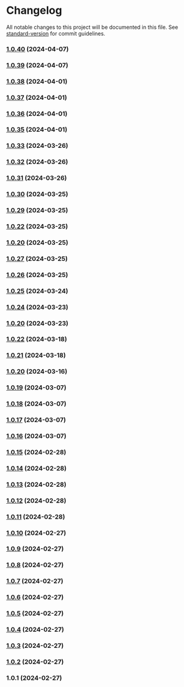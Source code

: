 # Changelog

All notable changes to this project will be documented in this file. See [standard-version](https://github.com/conventional-changelog/standard-version) for commit guidelines.

### [1.0.40](https://github.com/Nico2433/custom-components/compare/v1.0.39...v1.0.40) (2024-04-07)

### [1.0.39](https://github.com/Nico2433/custom-components/compare/v1.0.38...v1.0.39) (2024-04-07)

### [1.0.38](https://github.com/Nico2433/custom-components/compare/v1.0.37...v1.0.38) (2024-04-01)

### [1.0.37](https://github.com/Nico2433/custom-components/compare/v1.0.36...v1.0.37) (2024-04-01)

### [1.0.36](https://github.com/Nico2433/custom-components/compare/v1.0.35...v1.0.36) (2024-04-01)

### [1.0.35](https://github.com/Nico2433/custom-components/compare/v1.0.33...v1.0.35) (2024-04-01)

### [1.0.33](https://github.com/Nico2433/custom-components/compare/v1.0.32...v1.0.33) (2024-03-26)

### [1.0.32](https://github.com/Nico2433/custom-components/compare/v1.0.31...v1.0.32) (2024-03-26)

### [1.0.31](https://github.com/Nico2433/custom-components/compare/v1.0.30...v1.0.31) (2024-03-26)

### [1.0.30](https://github.com/Nico2433/custom-components/compare/v1.0.29...v1.0.30) (2024-03-25)

### [1.0.29](https://github.com/Nico2433/custom-components/compare/v1.0.27...v1.0.29) (2024-03-25)

### [1.0.22](https://github.com/Nico2433/custom-components/compare/v1.0.27...v1.0.22) (2024-03-25)

### [1.0.20](https://github.com/Nico2433/custom-components/compare/v1.0.27...v1.0.20) (2024-03-25)

### [1.0.27](https://github.com/Nico2433/custom-components/compare/v1.0.26...v1.0.27) (2024-03-25)

### [1.0.26](https://github.com/Nico2433/custom-components/compare/v1.0.25...v1.0.26) (2024-03-25)

### [1.0.25](https://github.com/Nico2433/custom-components/compare/v1.0.24...v1.0.25) (2024-03-24)

### [1.0.24](https://github.com/Nico2433/custom-components/compare/v1.0.22...v1.0.24) (2024-03-23)

### [1.0.20](https://github.com/Nico2433/custom-components/compare/v1.0.22...v1.0.20) (2024-03-23)

### [1.0.22](https://github.com/Nico2433/custom-components/compare/v1.0.21...v1.0.22) (2024-03-18)

### [1.0.21](https://github.com/Nico2433/custom-components/compare/v1.0.20...v1.0.21) (2024-03-18)

### [1.0.20](https://github.com/Nico2433/custom-components/compare/v1.0.19...v1.0.20) (2024-03-16)

### [1.0.19](https://github.com/Nico2433/custom-components/compare/v1.0.18...v1.0.19) (2024-03-07)

### [1.0.18](https://github.com/Nico2433/custom-components/compare/v1.0.17...v1.0.18) (2024-03-07)

### [1.0.17](https://github.com/Nico2433/custom-components/compare/v1.0.16...v1.0.17) (2024-03-07)

### [1.0.16](https://github.com/Nico2433/custom-components/compare/v1.0.15...v1.0.16) (2024-03-07)

### [1.0.15](https://github.com/Nico2433/custom-inputs/compare/v1.0.14...v1.0.15) (2024-02-28)

### [1.0.14](https://github.com/Nico2433/custom-inputs/compare/v1.0.13...v1.0.14) (2024-02-28)

### [1.0.13](https://github.com/Nico2433/custom-inputs/compare/v1.0.12...v1.0.13) (2024-02-28)

### [1.0.12](https://github.com/Nico2433/custom-inputs/compare/v1.0.11...v1.0.12) (2024-02-28)

### [1.0.11](https://github.com/Nico2433/custom-inputs/compare/v1.0.10...v1.0.11) (2024-02-28)

### [1.0.10](https://github.com/Nico2433/custom-inputs/compare/v1.0.9...v1.0.10) (2024-02-27)

### [1.0.9](https://github.com/Nico2433/custom-inputs/compare/v1.0.8...v1.0.9) (2024-02-27)

### [1.0.8](https://github.com/Nico2433/custom-inputs/compare/v1.0.7...v1.0.8) (2024-02-27)

### [1.0.7](https://github.com/Nico2433/custom-inputs/compare/v1.0.5...v1.0.7) (2024-02-27)

### [1.0.6](https://github.com/Nico2433/custom-inputs/compare/v1.0.5...v1.0.6) (2024-02-27)

### [1.0.5](https://github.com/Nico2433/custom-inputs/compare/v1.0.4...v1.0.5) (2024-02-27)

### [1.0.4](https://github.com/Nico2433/custom-inputs/compare/v1.0.3...v1.0.4) (2024-02-27)

### [1.0.3](https://github.com/Nico2433/custom-inputs/compare/v1.0.2...v1.0.3) (2024-02-27)

### [1.0.2](https://github.com/Nico2433/custom-inputs/compare/v1.0.1...v1.0.2) (2024-02-27)

### 1.0.1 (2024-02-27)
